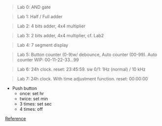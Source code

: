 > Lab 0: AND gate

> Lab 1: Half / Full adder

> Lab 2: 4 bits adder, 4x4 multiplier

> Lab 3:  2 bits adder, 4x4 multiplier, cf. Lab2

> Lab 4: 7 segment display

> Lab 5: Button counter (0-9)w/ debounce, Auto counter (00-99). Auto counter WIP: 00-11-22-33...99

> Lab 6: 24h clock. reset: 23:45:59. sw 0/1: 1Hz (normal) / 10 kHz

> Lab 7: 24h clock. With time adjustment function. reset: 00:00:00
* Push button
  * once: set hr
  * twice: set min
  * 3 times: set sec
  * 4 times: off  

[Reference](https://github.com/gerardofisch/Verilog-HDL/tree/main/Labs)
